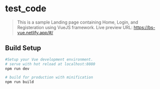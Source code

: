 # test_code

> This is a sample Landing page containing Home, Login, and Registeration using VueJS framework.
Live preview URL: https://bs-vue.netlify.app/#/

## Build Setup

``` bash
#Setup your Vue development environment.
# serve with hot reload at localhost:8080
npm run dev

# build for production with minification
npm run build


